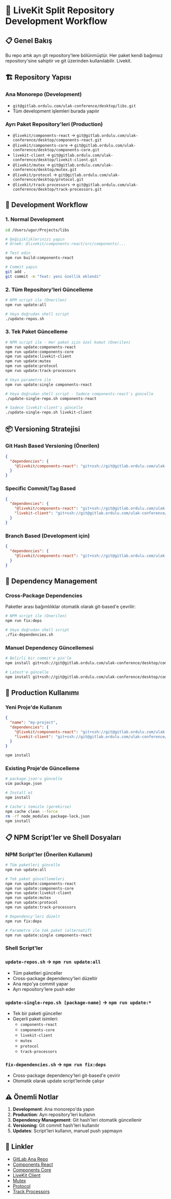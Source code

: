 # 🚀 LiveKit Split Repository Development Workflow

## 📋 Genel Bakış

Bu repo artık ayrı git repository'lere bölünmüştür. Her paket kendi bağımsız repository'sine sahiptir ve git üzerinden kullanılabilir. Livekit.

## 🏗️ Repository Yapısı

### Ana Monorepo (Development)

- `git@gitlab.ordulu.com/ulak-conference/desktop/libs.git`
- Tüm development işlemleri burada yapılır

### Ayrı Paket Repository'leri (Production)

- `@livekit/components-react` → `git@gitlab.ordulu.com/ulak-conference/desktop/components-react.git`
- `@livekit/components-core` → `git@gitlab.ordulu.com/ulak-conference/desktop/components-core.git`
- `livekit-client` → `git@gitlab.ordulu.com/ulak-conference/desktop/livekit-client.git`
- `@livekit/mutex` → `git@gitlab.ordulu.com/ulak-conference/desktop/mutex.git`
- `@livekit/protocol` → `git@gitlab.ordulu.com/ulak-conference/desktop/protocol.git`
- `@livekit/track-processors` → `git@gitlab.ordulu.com/ulak-conference/desktop/track-processors.git`

## 🔄 Development Workflow

### 1. Normal Development

```bash
cd /Users/ugur/Projects/libs

# Değişikliklerinizi yapın
# Örnek: @livekit/components-react/src/components/...

# Test edin
npm run build:components-react

# Commit yapın
git add .
git commit -m "feat: yeni özellik eklendi"
```

### 2. Tüm Repository'leri Güncelleme

```bash
# NPM script ile (Önerilen)
npm run update:all

# Veya doğrudan shell script
./update-repos.sh
```

### 3. Tek Paket Güncelleme

```bash
# NPM script ile - Her paket için özel komut (Önerilen)
npm run update:components-react
npm run update:components-core
npm run update:livekit-client
npm run update:mutex
npm run update:protocol
npm run update:track-processors

# Veya parametre ile
npm run update:single components-react

# Veya doğrudan shell script - Sadece components-react'ı güncelle
./update-single-repo.sh components-react

# Sadece livekit-client'ı güncelle
./update-single-repo.sh livekit-client
```

## 📦 Versioning Stratejisi

### Git Hash Based Versioning (Önerilen)

```json
{
  "dependencies": {
    "@livekit/components-react": "git+ssh://git@gitlab.ordulu.com/ulak-conference/desktop/components-react.git"
  }
}
```

### Specific Commit/Tag Based

```json
{
  "dependencies": {
    "@livekit/components-react": "git+ssh://git@gitlab.ordulu.com/ulak-conference/desktop/components-react.git#v2.9.12",
    "livekit-client": "git+ssh://git@gitlab.ordulu.com/ulak-conference/desktop/livekit-client.git#abc1234"
  }
}
```

### Branch Based (Development için)

```json
{
  "dependencies": {
    "@livekit/components-react": "git+ssh://git@gitlab.ordulu.com/ulak-conference/desktop/components-react.git#main"
  }
}
```

## 🔧 Dependency Management

### Cross-Package Dependencies

Paketler arası bağımlılıklar otomatik olarak git-based'e çevrilir:

```bash
# NPM script ile (Önerilen)
npm run fix:deps

# Veya doğrudan shell script
./fix-dependencies.sh
```

### Manuel Dependency Güncellemesi

```bash
# Belirli bir commit'e pin'le
npm install git+ssh://git@gitlab.ordulu.com/ulak-conference/desktop/components-react.git#abc1234

# Latest'e güncelle
npm install git+ssh://git@gitlab.ordulu.com/ulak-conference/desktop/components-react.git
```

## 🚀 Production Kullanımı

### Yeni Proje'de Kullanım

```json
{
  "name": "my-project",
  "dependencies": {
    "@livekit/components-react": "git+ssh://git@gitlab.ordulu.com/ulak-conference/desktop/components-react.git",
    "livekit-client": "git+ssh://git@gitlab.ordulu.com/ulak-conference/desktop/livekit-client.git"
  }
}
```

```bash
npm install
```

### Existing Proje'de Güncelleme

```bash
# package.json'u güncelle
vim package.json

# Install et
npm install

# Cache'i temizle (gerekirse)
npm cache clean --force
rm -rf node_modules package-lock.json
npm install
```

## 📋 NPM Script'ler ve Shell Dosyaları

### NPM Script'ler (Önerilen Kullanım)

```bash
# Tüm paketleri güncelle
npm run update:all

# Tek paket güncellemeleri
npm run update:components-react
npm run update:components-core
npm run update:livekit-client
npm run update:mutex
npm run update:protocol
npm run update:track-processors

# Dependency'leri düzelt
npm run fix:deps

# Parametre ile tek paket (alternatif)
npm run update:single components-react
```

### Shell Script'ler

### `update-repos.sh` → `npm run update:all`

- Tüm paketleri günceller
- Cross-package dependency'leri düzeltir
- Ana repo'ya commit yapar
- Ayrı repository'lere push eder

### `update-single-repo.sh [package-name]` → `npm run update:*`

- Tek bir paketi günceller
- Geçerli paket isimleri:
  - `components-react`
  - `components-core`
  - `livekit-client`
  - `mutex`
  - `protocol`
  - `track-processors`

### `fix-dependencies.sh` → `npm run fix:deps`

- Cross-package dependency'leri git-based'e çevirir
- Otomatik olarak update script'lerinde çalışır

## ⚠️ Önemli Notlar

1. **Development**: Ana monorepo'da yapın
2. **Production**: Ayrı repository'leri kullanın
3. **Dependency Management**: Git hash'leri otomatik güncellenir
4. **Versioning**: Git commit hash'leri kullanılır
5. **Updates**: Script'leri kullanın, manuel push yapmayın

## 🔗 Linkler

- [GitLab Ana Repo](https://gitlab.ordulu.com/ulak-conference/desktop/libs)
- [Components React](https://gitlab.ordulu.com/ulak-conference/desktop/components-react)
- [Components Core](https://gitlab.ordulu.com/ulak-conference/desktop/components-core)
- [LiveKit Client](https://gitlab.ordulu.com/ulak-conference/desktop/livekit-client)
- [Mutex](https://gitlab.ordulu.com/ulak-conference/desktop/mutex)
- [Protocol](https://gitlab.ordulu.com/ulak-conference/desktop/protocol)
- [Track Processors](https://gitlab.ordulu.com/ulak-conference/desktop/track-processors)
